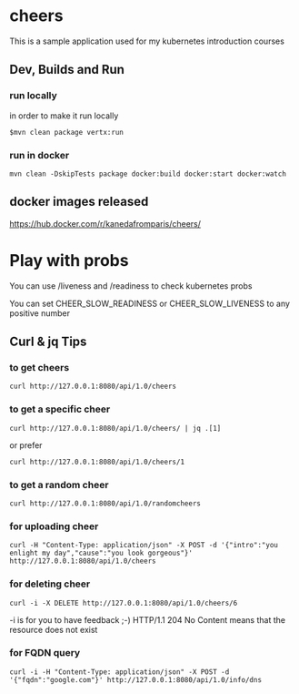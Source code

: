 # cheers

This is a sample application used for my kubernetes introduction courses

## Dev, Builds and Run

### run locally
in order to make it run locally 

````
$mvn clean package vertx:run
````

### run in docker

````
mvn clean -DskipTests package docker:build docker:start docker:watch
````


## docker images released


https://hub.docker.com/r/kanedafromparis/cheers/

# Play with probs

You can use /liveness and /readiness to check kubernetes probs

You can set CHEER_SLOW_READINESS or CHEER_SLOW_LIVENESS to any positive number

## Curl & jq Tips


### to get cheers
```
curl http://127.0.0.1:8080/api/1.0/cheers
```

### to get a specific cheer

```
curl http://127.0.0.1:8080/api/1.0/cheers/ | jq .[1]
```
or prefer 

```
curl http://127.0.0.1:8080/api/1.0/cheers/1 
```

### to get a random cheer

```
curl http://127.0.0.1:8080/api/1.0/randomcheers
```


### for uploading cheer

```
curl -H "Content-Type: application/json" -X POST -d '{"intro":"you enlight my day","cause":"you look gorgeous"}' http://127.0.0.1:8080/api/1.0/cheers
```

### for deleting cheer
```
curl -i -X DELETE http://127.0.0.1:8080/api/1.0/cheers/6
```

-i is for you to have feedback ;-)
HTTP/1.1 204 No Content means that the resource does not exist

### for FQDN query

```
curl -i -H "Content-Type: application/json" -X POST -d '{"fqdn":"google.com"}' http://127.0.0.1:8080/api/1.0/info/dns
```